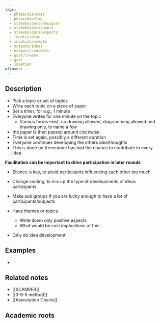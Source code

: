 ```yaml
---
tags:
  - phase/discover
  - phase/develop
  - stakeholders/designer
  - stakeholders/users
  - stakeholders/experts
  - inputs/ideas
  - inputs/concepts
  - outputs/ideas
  - outputs/concepts
  - goal/create
  - goal
  - ideation
aliases:
---
```


## Description
- Pick a topic or set of topics 
- Write each topic on a piece of paper 
- Set a timer, for e.g., 1 minute
- Everyone writes for one minute on the topic
	- Various forms exist, no drawing allowed, diagramming allowed and drawing only, to name a few
- the paper is then passed around clockwise
- Time is set again, possibly a different duration
- Everyone continues developing the others idea/thoughts 
- This is done until everyone has had the chance to contribute to every idea 


**Facilitation can be important to drive participation in later rounds**
- Silence is key, to avoid participants influencing each other too much
- Change seating, to mix up the type of developments of ideas participants 
- Make sub groups if you are lucky enough to have a lot of participants/subjects 
- Have themes or topics
	- Write down only positive aspects 
	- What would be cost implications of this 

- Only do idea development 

## Examples 
- 

## Related notes 
- [[SCAMPER]]
- [[3-6-5 method]]
- [[Association Chains]]

## Academic roots
